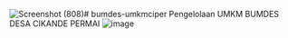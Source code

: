 ![Screenshot (808)](https://github.com/Efa-Isnawati/bumdes-umkmciper/assets/71754858/df5adda4-99e3-4929-a83f-65d089c4f4f7)# bumdes-umkmciper
Pengelolaan UMKM BUMDES DESA CIKANDE PERMAI
![image](https://github.com/Efa-Isnawati/bumdes-umkmciper/assets/71754858/a6909b08-133f-4ce3-a381-8da139c7a578)
